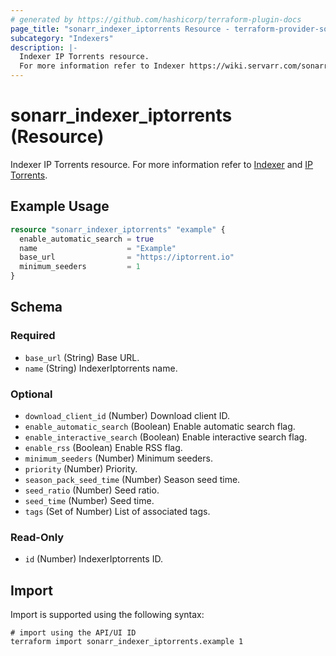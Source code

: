 ```yaml
---
# generated by https://github.com/hashicorp/terraform-plugin-docs
page_title: "sonarr_indexer_iptorrents Resource - terraform-provider-sonarr"
subcategory: "Indexers"
description: |-
  Indexer IP Torrents resource.
  For more information refer to Indexer https://wiki.servarr.com/sonarr/settings#indexers and IP Torrents https://wiki.servarr.com/sonarr/supported#iptorrents.
---
```


# sonarr_indexer_iptorrents (Resource)

<!-- subcategory:Indexers -->
Indexer IP Torrents resource.
For more information refer to [Indexer](https://wiki.servarr.com/sonarr/settings#indexers) and [IP Torrents](https://wiki.servarr.com/sonarr/supported#iptorrents).

## Example Usage

```terraform
resource "sonarr_indexer_iptorrents" "example" {
  enable_automatic_search = true
  name                    = "Example"
  base_url                = "https://iptorrent.io"
  minimum_seeders         = 1
}
```

<!-- schema generated by tfplugindocs -->
## Schema

### Required

- `base_url` (String) Base URL.
- `name` (String) IndexerIptorrents name.

### Optional

- `download_client_id` (Number) Download client ID.
- `enable_automatic_search` (Boolean) Enable automatic search flag.
- `enable_interactive_search` (Boolean) Enable interactive search flag.
- `enable_rss` (Boolean) Enable RSS flag.
- `minimum_seeders` (Number) Minimum seeders.
- `priority` (Number) Priority.
- `season_pack_seed_time` (Number) Season seed time.
- `seed_ratio` (Number) Seed ratio.
- `seed_time` (Number) Seed time.
- `tags` (Set of Number) List of associated tags.

### Read-Only

- `id` (Number) IndexerIptorrents ID.

## Import

Import is supported using the following syntax:

```shell
# import using the API/UI ID
terraform import sonarr_indexer_iptorrents.example 1
```
